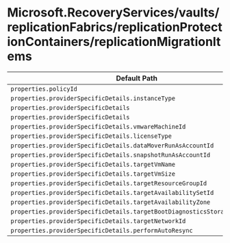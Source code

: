 # Microsoft.RecoveryServices/vaults/replicationFabrics/replicationProtectionContainers/replicationMigrationItems

| Default Path | Alias |
|---|---|
| `properties.policyId` | `Microsoft.RecoveryServices/vaults/replicationFabrics/replicationProtectionContainers/replicationMigrationItems/policyId` |
| `properties.providerSpecificDetails.instanceType` | `Microsoft.RecoveryServices/vaults/replicationFabrics/replicationProtectionContainers/replicationMigrationItems/providerSpecificDetails.instanceType` |
| `properties.providerSpecificDetails` | `Microsoft.RecoveryServices/vaults/replicationFabrics/replicationProtectionContainers/replicationMigrationItems/providerSpecificDetails` |
| `properties.providerSpecificDetails` | `Microsoft.RecoveryServices/vaults/replicationFabrics/replicationProtectionContainers/replicationMigrationItems/providerSpecificDetails.VMwareCbt` |
| `properties.providerSpecificDetails.vmwareMachineId` | `Microsoft.RecoveryServices/vaults/replicationFabrics/replicationProtectionContainers/replicationMigrationItems/providerSpecificDetails.VMwareCbt.vmwareMachineId` |
| `properties.providerSpecificDetails.licenseType` | `Microsoft.RecoveryServices/vaults/replicationFabrics/replicationProtectionContainers/replicationMigrationItems/providerSpecificDetails.VMwareCbt.licenseType` |
| `properties.providerSpecificDetails.dataMoverRunAsAccountId` | `Microsoft.RecoveryServices/vaults/replicationFabrics/replicationProtectionContainers/replicationMigrationItems/providerSpecificDetails.VMwareCbt.dataMoverRunAsAccountId` |
| `properties.providerSpecificDetails.snapshotRunAsAccountId` | `Microsoft.RecoveryServices/vaults/replicationFabrics/replicationProtectionContainers/replicationMigrationItems/providerSpecificDetails.VMwareCbt.snapshotRunAsAccountId` |
| `properties.providerSpecificDetails.targetVmName` | `Microsoft.RecoveryServices/vaults/replicationFabrics/replicationProtectionContainers/replicationMigrationItems/providerSpecificDetails.VMwareCbt.targetVmName` |
| `properties.providerSpecificDetails.targetVmSize` | `Microsoft.RecoveryServices/vaults/replicationFabrics/replicationProtectionContainers/replicationMigrationItems/providerSpecificDetails.VMwareCbt.targetVmSize` |
| `properties.providerSpecificDetails.targetResourceGroupId` | `Microsoft.RecoveryServices/vaults/replicationFabrics/replicationProtectionContainers/replicationMigrationItems/providerSpecificDetails.VMwareCbt.targetResourceGroupId` |
| `properties.providerSpecificDetails.targetAvailabilitySetId` | `Microsoft.RecoveryServices/vaults/replicationFabrics/replicationProtectionContainers/replicationMigrationItems/providerSpecificDetails.VMwareCbt.targetAvailabilitySetId` |
| `properties.providerSpecificDetails.targetAvailabilityZone` | `Microsoft.RecoveryServices/vaults/replicationFabrics/replicationProtectionContainers/replicationMigrationItems/providerSpecificDetails.VMwareCbt.targetAvailabilityZone` |
| `properties.providerSpecificDetails.targetBootDiagnosticsStorageAccountId` | `Microsoft.RecoveryServices/vaults/replicationFabrics/replicationProtectionContainers/replicationMigrationItems/providerSpecificDetails.VMwareCbt.targetBootDiagnosticsStorageAccountId` |
| `properties.providerSpecificDetails.targetNetworkId` | `Microsoft.RecoveryServices/vaults/replicationFabrics/replicationProtectionContainers/replicationMigrationItems/providerSpecificDetails.VMwareCbt.targetNetworkId` |
| `properties.providerSpecificDetails.performAutoResync` | `Microsoft.RecoveryServices/vaults/replicationFabrics/replicationProtectionContainers/replicationMigrationItems/providerSpecificDetails.VMwareCbt.performAutoResync` |

